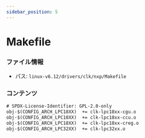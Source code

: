 ```yaml
---
sidebar_position: 5
---
```

# Makefile

### ファイル情報

- パス: `linux-v6.12/drivers/clk/nxp/Makefile`

### コンテンツ

```txt
# SPDX-License-Identifier: GPL-2.0-only
obj-$(CONFIG_ARCH_LPC18XX)	+= clk-lpc18xx-cgu.o
obj-$(CONFIG_ARCH_LPC18XX)	+= clk-lpc18xx-ccu.o
obj-$(CONFIG_ARCH_LPC18XX)	+= clk-lpc18xx-creg.o
obj-$(CONFIG_ARCH_LPC32XX)	+= clk-lpc32xx.o

```
